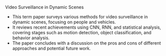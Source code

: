 Video Surveillance in Dynamic Scenes

* This term paper surveys various methods for video surveillance in dynamic scenes, focusing on people and vehicles.
* It reviews recent achievements using CNN, RNN, and statistical analysis, covering stages such as motion detection, object classification, and behavior analysis.
* The paper concludes with a discussion on the pros and cons of different approaches and potential future work.

